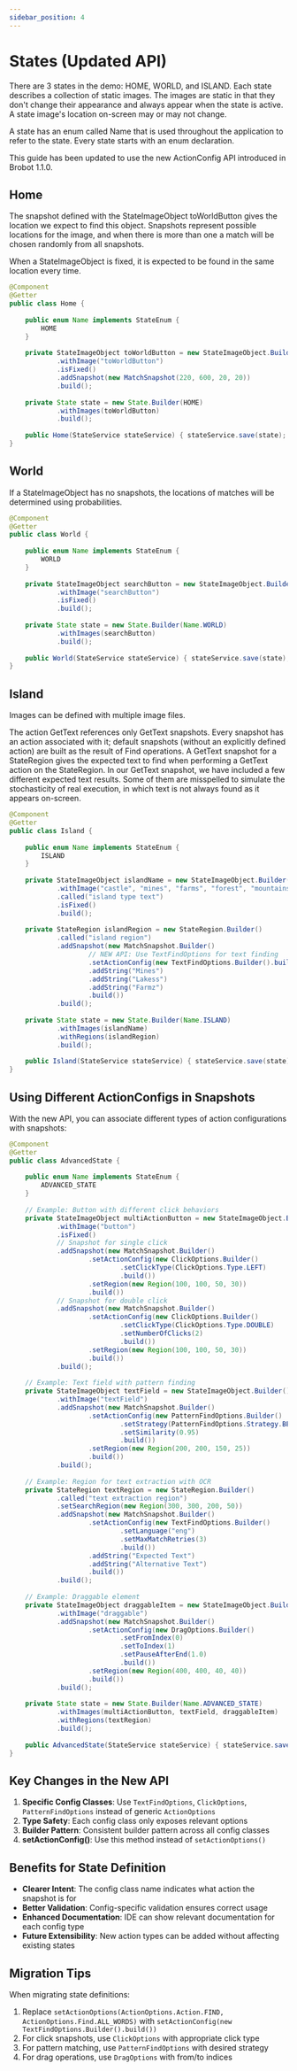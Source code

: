 ```yaml
---
sidebar_position: 4
---
```


# States (Updated API)

There are 3 states in the demo: HOME, WORLD, and ISLAND. Each state describes a collection
of static images. The images are static in that they don't change their appearance
and always appear when the state is active. A state image's location on-screen may or may not change.

A state has an enum called Name that is used throughout the application to refer to the state. Every state
starts with an enum declaration.

This guide has been updated to use the new ActionConfig API introduced in Brobot 1.1.0.

## Home

The snapshot defined with the StateImageObject toWorldButton gives the location we 
expect to find this object. Snapshots represent possible locations for the image, and 
when there is more than one a match will be chosen randomly from all snapshots.   

When a StateImageObject is fixed, it is expected to be found in the same location every time.  

```java
@Component
@Getter
public class Home {
    
    public enum Name implements StateEnum {
        HOME
    }
    
    private StateImageObject toWorldButton = new StateImageObject.Builder()
            .withImage("toWorldButton")
            .isFixed()
            .addSnapshot(new MatchSnapshot(220, 600, 20, 20))
            .build();
    
    private State state = new State.Builder(HOME)
            .withImages(toWorldButton)
            .build();
    
    public Home(StateService stateService) { stateService.save(state); }
}
```

## World

If a StateImageObject has no snapshots, the locations of matches will be
determined using probabilities. 

```java
@Component
@Getter
public class World {
    
    public enum Name implements StateEnum {
        WORLD
    }
    
    private StateImageObject searchButton = new StateImageObject.Builder()
            .withImage("searchButton")
            .isFixed()
            .build();
    
    private State state = new State.Builder(Name.WORLD)
            .withImages(searchButton)
            .build();
    
    public World(StateService stateService) { stateService.save(state); }
}
```

## Island

Images can be defined with multiple image files.  

The action GetText references only GetText snapshots. Every snapshot
has an action associated with it; default snapshots (without an explicitly defined
action) are built as the result of Find operations. A GetText snapshot for a StateRegion
gives the expected text to find when performing a GetText action on the StateRegion. 
In our GetText snapshot, we have included a few different expected text results. Some of
them are misspelled to simulate the stochasticity of real execution, in which text is 
not always found as it appears on-screen.  

```java
@Component
@Getter
public class Island {
    
    public enum Name implements StateEnum {
        ISLAND
    }
    
    private StateImageObject islandName = new StateImageObject.Builder()
            .withImage("castle", "mines", "farms", "forest", "mountains", "lakes")
            .called("island type text")
            .isFixed()
            .build();
            
    private StateRegion islandRegion = new StateRegion.Builder()
            .called("island region")
            .addSnapshot(new MatchSnapshot.Builder()
                    // NEW API: Use TextFindOptions for text finding
                    .setActionConfig(new TextFindOptions.Builder().build())
                    .addString("Mines")
                    .addString("Lakess")
                    .addString("Farmz")
                    .build())
            .build();
    
    private State state = new State.Builder(Name.ISLAND)
            .withImages(islandName)
            .withRegions(islandRegion)
            .build();
    
    public Island(StateService stateService) { stateService.save(state); }
}
```

## Using Different ActionConfigs in Snapshots

With the new API, you can associate different types of action configurations with snapshots:

```java
@Component
@Getter
public class AdvancedState {
    
    public enum Name implements StateEnum {
        ADVANCED_STATE
    }
    
    // Example: Button with different click behaviors
    private StateImageObject multiActionButton = new StateImageObject.Builder()
            .withImage("button")
            .isFixed()
            // Snapshot for single click
            .addSnapshot(new MatchSnapshot.Builder()
                    .setActionConfig(new ClickOptions.Builder()
                            .setClickType(ClickOptions.Type.LEFT)
                            .build())
                    .setRegion(new Region(100, 100, 50, 30))
                    .build())
            // Snapshot for double click
            .addSnapshot(new MatchSnapshot.Builder()
                    .setActionConfig(new ClickOptions.Builder()
                            .setClickType(ClickOptions.Type.DOUBLE)
                            .setNumberOfClicks(2)
                            .build())
                    .setRegion(new Region(100, 100, 50, 30))
                    .build())
            .build();
    
    // Example: Text field with pattern finding
    private StateImageObject textField = new StateImageObject.Builder()
            .withImage("textField")
            .addSnapshot(new MatchSnapshot.Builder()
                    .setActionConfig(new PatternFindOptions.Builder()
                            .setStrategy(PatternFindOptions.Strategy.BEST)
                            .setSimilarity(0.95)
                            .build())
                    .setRegion(new Region(200, 200, 150, 25))
                    .build())
            .build();
    
    // Example: Region for text extraction with OCR
    private StateRegion textRegion = new StateRegion.Builder()
            .called("text extraction region")
            .setSearchRegion(new Region(300, 300, 200, 50))
            .addSnapshot(new MatchSnapshot.Builder()
                    .setActionConfig(new TextFindOptions.Builder()
                            .setLanguage("eng")
                            .setMaxMatchRetries(3)
                            .build())
                    .addString("Expected Text")
                    .addString("Alternative Text")
                    .build())
            .build();
    
    // Example: Draggable element
    private StateImageObject draggableItem = new StateImageObject.Builder()
            .withImage("draggable")
            .addSnapshot(new MatchSnapshot.Builder()
                    .setActionConfig(new DragOptions.Builder()
                            .setFromIndex(0)
                            .setToIndex(1)
                            .setPauseAfterEnd(1.0)
                            .build())
                    .setRegion(new Region(400, 400, 40, 40))
                    .build())
            .build();
    
    private State state = new State.Builder(Name.ADVANCED_STATE)
            .withImages(multiActionButton, textField, draggableItem)
            .withRegions(textRegion)
            .build();
    
    public AdvancedState(StateService stateService) { stateService.save(state); }
}
```

## Key Changes in the New API

1. **Specific Config Classes**: Use `TextFindOptions`, `ClickOptions`, `PatternFindOptions` instead of generic `ActionOptions`
2. **Type Safety**: Each config class only exposes relevant options
3. **Builder Pattern**: Consistent builder pattern across all config classes
4. **setActionConfig()**: Use this method instead of `setActionOptions()`

## Benefits for State Definition

- **Clearer Intent**: The config class name indicates what action the snapshot is for
- **Better Validation**: Config-specific validation ensures correct usage
- **Enhanced Documentation**: IDE can show relevant documentation for each config type
- **Future Extensibility**: New action types can be added without affecting existing states

## Migration Tips

When migrating state definitions:

1. Replace `setActionOptions(ActionOptions.Action.FIND, ActionOptions.Find.ALL_WORDS)` with `setActionConfig(new TextFindOptions.Builder().build())`
2. For click snapshots, use `ClickOptions` with appropriate click type
3. For pattern matching, use `PatternFindOptions` with desired strategy
4. For drag operations, use `DragOptions` with from/to indices
